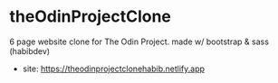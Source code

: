 # theOdinProjectClone
6 page website clone for The Odin Project. made w/ bootstrap &amp; sass (habibdev)
- site: https://theodinprojectclonehabib.netlify.app
